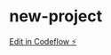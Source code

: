# new-project

[Edit in Codeflow ⚡️](https://stackblitz.com/~/github.com/pooja123-yadav/new-project)